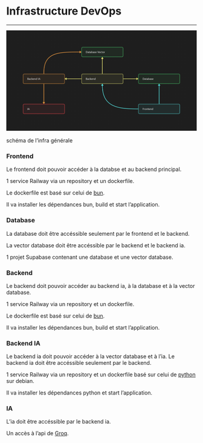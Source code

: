 # Infrastructure DevOps

---

![schéma de l’infra générale](images/Infrastructure_Docker.png)

schéma de l’infra générale

### **Frontend**

Le frontend doit pouvoir accéder à la databse et au backend principal.

1 service Railway via un repository et un dockerfile.

Le dockerfile est basé sur celui de [bun](https://hub.docker.com/r/oven/bun).

Il va installer les dépendances bun, build et start l’application.

### **Database**

La database doit être accéssible seulement par le frontend et le backend.

La vector database doit être accéssible par le backend et le backend ia.

1 projet Supabase contenant une database et une vector database.

### **Backend**

Le backend doit pouvoir accéder au backend ia, à la database et à la vector database.

1 service Railway via un repository et un dockerfile.

Le dockerfile est basé sur celui de [bun](https://hub.docker.com/r/oven/bun).

Il va installer les dépendances bun, build et start l’application.

### **Backend IA**

Le backend ia doit pouvoir accéder à la vector database et à l’ia. Le backend ia doit être accéssible seulement par le backend.

1 service Railway via un repository et un dockerfile basé sur celui de [python](https://hub.docker.com/_/python) sur debian.

Il va installer les dépendances python et start l’application.

### **IA**

L’ia doit être accéssible par le backend ia.

Un accès à l’api de [Groq](https://console.groq.com/playground).